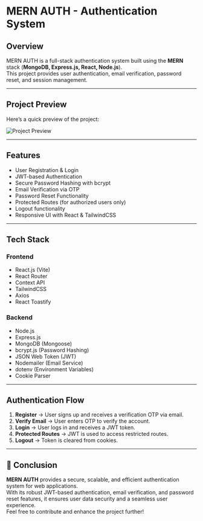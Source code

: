 # MERN AUTH - Authentication System

## Overview
MERN AUTH is a full-stack authentication system built using the **MERN** stack (**MongoDB, Express.js, React, Node.js**).  
This project provides user authentication, email verification, password reset, and session management.

---

## Project Preview
Here’s a quick preview of the project:

![Project Preview](./gif.gif)

---

## Features
- User Registration & Login  
- JWT-based Authentication  
- Secure Password Hashing with bcrypt  
- Email Verification via OTP  
- Password Reset Functionality  
- Protected Routes (for authorized users only)  
- Logout functionality  
- Responsive UI with React & TailwindCSS  

---

##  Tech Stack

### **Frontend**
- React.js (Vite)  
- React Router  
- Context API  
- TailwindCSS  
- Axios  
- React Toastify  

### **Backend**
- Node.js  
- Express.js  
- MongoDB (Mongoose)  
- bcrypt.js (Password Hashing)  
- JSON Web Token (JWT)  
- Nodemailer (Email Service)  
- dotenv (Environment Variables)  
- Cookie Parser  

---

##  Authentication Flow
1. **Register** → User signs up and receives a verification OTP via email.  
2. **Verify Email** → User enters OTP to verify the account.  
3. **Login** → User logs in and receives a JWT token.  
4. **Protected Routes** → JWT is used to access restricted routes.  
5. **Logout** → Token is cleared from cookies.  

---

## 🏁 Conclusion
**MERN AUTH** provides a secure, scalable, and efficient authentication system for web applications.  
With its robust JWT-based authentication, email verification, and password reset features, it ensures user data security and a seamless user experience.  
Feel free to contribute and enhance the project further!
